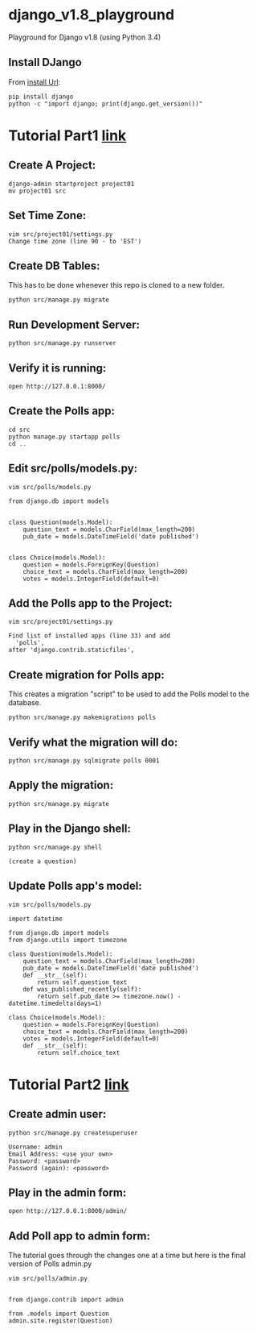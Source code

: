 # django_v1.8_playground
Playground for Django v1.8 (using Python 3.4)

Install DJango
--------------

From [install Url](https://docs.djangoproject.com/en/1.8/intro/install/):

    pip install django
    python -c "import django; print(django.get_version())"


Tutorial Part1 [link](https://docs.djangoproject.com/en/1.8/intro/tutorial01/)
===================

Create A Project:
-----------------

    django-admin startproject project01
    mv project01 src

Set Time Zone:
--------------

    vim src/project01/settings.py
    Change time zone (line 90 - to 'EST')

Create DB Tables:
-----------------
This has to be done whenever this repo is cloned to a new folder.

    python src/manage.py migrate

Run Development Server:
-----------------------

    python src/manage.py runserver

Verify it is running:
---------------------

    open http://127.0.0.1:8000/

Create the Polls app:
---------------------

    cd src
    python manage.py startapp polls
    cd ..

Edit src/polls/models.py:
-------------------------

    vim src/polls/models.py

    from django.db import models


    class Question(models.Model):
        question_text = models.CharField(max_length=200)
        pub_date = models.DateTimeField('date published')


    class Choice(models.Model):
        question = models.ForeignKey(Question)
        choice_text = models.CharField(max_length=200)
        votes = models.IntegerField(default=0)

Add the Polls app to the Project:
---------------------------------

    vim src/project01/settings.py

    Find list of installed apps (line 33) and add
      'polls',
    after 'django.contrib.staticfiles',

Create migration for Polls app:
-------------------------------

This creates a migration "script" to be used to add the
Polls model to the database.

    python src/manage.py makemigrations polls

Verify what the migration will do:
----------------------------------

    python src/manage.py sqlmigrate polls 0001

Apply the migration:
--------------------

    python src/manage.py migrate

Play in the Django shell:
-------------------------

    python src/manage.py shell

    (create a question)

Update Polls app's model:
-------------------------

    vim src/polls/models.py

    import datetime

    from django.db import models
    from django.utils import timezone

    class Question(models.Model):
        question_text = models.CharField(max_length=200)
        pub_date = models.DateTimeField('date published')
        def __str__(self):
            return self.question_text
        def was_published_recently(self):
            return self.pub_date >= timezone.now() - datetime.timedelta(days=1)

    class Choice(models.Model):
        question = models.ForeignKey(Question)
        choice_text = models.CharField(max_length=200)
        votes = models.IntegerField(default=0)
        def __str__(self):
            return self.choice_text

Tutorial Part2 [link](https://docs.djangoproject.com/en/1.8/intro/tutorial02/)
===================

Create admin user:
------------------

    python src/manage.py createsuperuser

    Username: admin
    Email Address: <use your own>
    Password: <password>
    Password (again): <password>

Play in the admin form:
-----------------------

    open http://127.0.0.1:8000/admin/

Add Poll app to admin form:
---------------------------

The tutorial goes through the changes one at a time but here is the final
version of Polls admin.py


    vim src/polls/admin.py


    from django.contrib import admin

    from .models import Question
    admin.site.register(Question)
